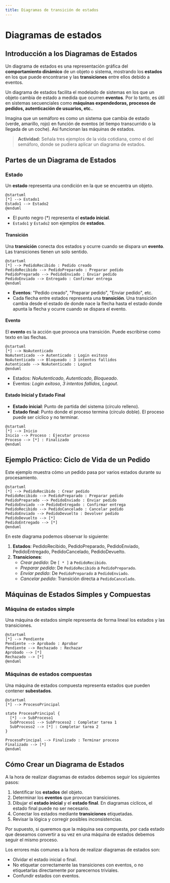 ```yaml
---
title: Diagramas de transición de estados
---
```


# Diagramas de estados

## Introducción a los Diagramas de Estados

Un diagrama de estados es una representación gráfica del **comportamiento dinámico** de un objeto o sistema, mostrando los **estados** en los que puede encontrarse y las **transiciones** entre ellos debido a eventos.

Un diagrama de estados facilita el modelado de sistemas en los que un objeto cambia de estado a medida que ocurren **eventos**. Por lo tanto, es útil en sistemas secuenciales como **máquinas expendedoras, procesos de pedidos, autenticación de usuarios, etc.**.

Imagina que un semáforo es como un sistema que cambia de estado (verde, amarillo, rojo) en función de eventos (el tiempo transcurrido o la llegada de un coche). Así funcionan las máquinas de estados.

>**Actividad:** Señala tres ejemplos de la vida cotidiana, como el del semáforo, donde se pudiera aplicar un diagrama de estados.

## Partes de un Diagrama de Estados

### Estado

Un **estado** representa una condición en la que se encuentra un objeto.

```plantuml
@startuml
[*] --> Estado1
Estado1 --> Estado2
@enduml
```

- El punto negro (*) representa el **estado inicial**.
- `Estado1` y `Estado2` son ejemplos de **estados**.

#### Transición

Una **transición** conecta dos estados y ocurre cuando se dispara un **evento**. Las transiciones tienen un solo sentido.

```plantuml
@startuml
[*] --> PedidoRecibido : Pedido creado
PedidoRecibido --> PedidoPreparado : Preparar pedido
PedidoPreparado --> PedidoEnviado : Enviar pedido
PedidoEnviado --> Entregado : Confirmar entrega
@enduml
```

- **Eventos**: "Pedido creado", "Preparar pedido", "Enviar pedido", etc.
- Cada flecha entre estados representa una **transición**. Una transición cambia desde el estado de donde nace la flecha hasta el estado donde apunta la flecha y ocurre cuando se dispara el evento.

#### Evento

El **evento** es la acción que provoca una transición. Puede escribirse como texto en las flechas.

```plantuml
@startuml
[*] --> NoAutenticado
NoAutenticado --> Autenticado : Login exitoso
NoAutenticado --> Bloqueado : 3 intentos fallidos
Autenticado --> NoAutenticado : Logout
@enduml
```

- Estados: *NoAutenticado*, *Autenticado*, *Bloqueado*.
- Eventos: *Login exitoso*, *3 intentos fallidos*, *Logout*.

#### Estado Inicial y Estado Final

- **Estado inicial**: Punto de partida del sistema (círculo relleno).
- **Estado final**: Punto donde el proceso termina (círculo doble). El proceso puede ser cíclico y no terminar.

```plantuml
@startuml
[*] --> Inicio
Inicio --> Proceso : Ejecutar proceso
Proceso --> [*] : Finalizado
@enduml
```

## Ejemplo Práctico: Ciclo de Vida de un Pedido

Este ejemplo muestra cómo un pedido pasa por varios estados durante su procesamiento.

```plantuml
@startuml
[*] --> PedidoRecibido : Crear pedido
PedidoRecibido --> PedidoPreparado : Preparar pedido
PedidoPreparado --> PedidoEnviado : Enviar pedido
PedidoEnviado --> PedidoEntregado : Confirmar entrega
PedidoRecibido --> PedidoCancelado : Cancelar pedido
PedidoEnviado --> PedidoDevuelto : Devolver pedido
PedidoDevuelto --> [*]
PedidoEntregado --> [*]
@enduml
```

En este diagrama podemos observar lo siguiente:

1. **Estados**: PedidoRecibido, PedidoPreparado, PedidoEnviado, PedidoEntregado, PedidoCancelado, PedidoDevuelto.
2. **Transiciones**:
    - *Crear pedido*: De `[ * ]` a `PedidoRecibido`.
    - *Preparar pedido*: De `PedidoRecibido` a `PedidoPreparado`.
    - *Enviar pedido*: De `PedidoPreparado` a `PedidoEnviado`.
    - *Cancelar pedido*: Transición directa a `PedidoCancelado`.


## Máquinas de Estados Simples y Compuestas

### Máquina de estados simple

Una máquina de estados simple representa de forma lineal los estados y las transiciones.

```plantuml
@startuml
[*] --> Pendiente
Pendiente --> Aprobado : Aprobar
Pendiente --> Rechazado : Rechazar
Aprobado --> [*]
Rechazado --> [*]
@enduml
```

### Máquinas de estados compuestas

Una máquina de estados compuesta representa estados que pueden contener **subestados**.

```plantuml
@startuml
[*] --> ProcesoPrincipal

state ProcesoPrincipal {
  [*] --> SubProceso1
  SubProceso1 --> SubProceso2 : Completar tarea 1
  SubProceso2 --> [*] : Completar tarea 2
}

ProcesoPrincipal --> Finalizado : Terminar proceso
Finalizado --> [*]
@enduml
```

## Cómo Crear un Diagrama de Estados

A la hora de realizar diagramas de estados debemos seguir los siguientes pasos:

1. Identificar los **estados** del objeto.
2. Determinar los **eventos** que provocan transiciones.
3. Dibujar el **estado inicial** y el **estado final**. En diagramas cíclicos, el estado final puede no ser necesario.
4. Conectar los estados mediante **transiciones** etiquetadas.
5. Revisar la lógica y corregir posibles inconsistencias.

Por supuesto, si queremos que la máquina sea compuesta, por cada estado que deseamos convertir a su vez en una máquina de estados debemos seguir el mismo proceso.

Los errores más comunes a la hora de realizar diagramas de estados son:

- Olvidar el estado inicial o final.
- No etiquetar correctamente las transiciones con eventos, o no etiquetarlas directamente por parecernos triviales.
- Confundir estados con eventos.



